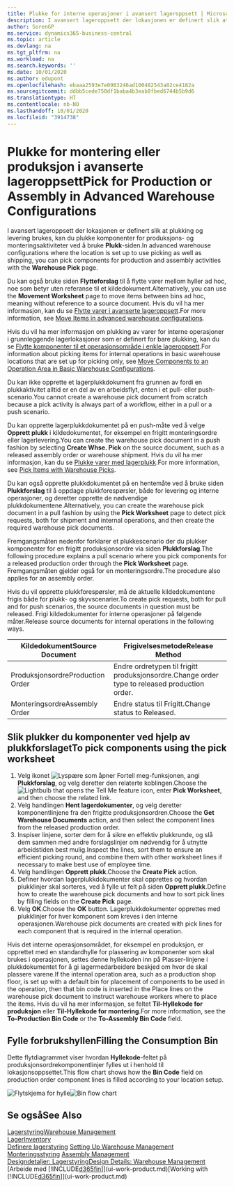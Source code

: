 ```yaml
---
title: Plukke for interne operasjoner i avansert lageroppsett | Microsoft-dokumentasjon
description: I avansert lageroppsett der lokasjonen er definert slik at plukking og levering brukes, kan du plukke komponenter for produksjons- og monteringsaktiviteter ved å bruke **Plukk**-siden.
author: SorenGP
ms.service: dynamics365-business-central
ms.topic: article
ms.devlang: na
ms.tgt_pltfrm: na
ms.workload: na
ms.search.keywords: ''
ms.date: 10/01/2020
ms.author: edupont
ms.openlocfilehash: ebaaa2593e7e0983246ad100482543a82ce4182a
ms.sourcegitcommit: ddbb5cede750df1baba4b3eab8fbed6744b5b9d6
ms.translationtype: HT
ms.contentlocale: nb-NO
ms.lasthandoff: 10/01/2020
ms.locfileid: "3914738"
---
```

# <a name="pick-for-production-or-assembly-in-advanced-warehouse-configurations"></a><span data-ttu-id="2c87f-103">Plukke for montering eller produksjon i avanserte lageroppsett</span><span class="sxs-lookup"><span data-stu-id="2c87f-103">Pick for Production or Assembly in Advanced Warehouse Configurations</span></span>
<span data-ttu-id="2c87f-104">I avansert lageroppsett der lokasjonen er definert slik at plukking og levering brukes, kan du plukke komponenter for produksjons- og monteringsaktiviteter ved å bruke **Plukk**-siden.</span><span class="sxs-lookup"><span data-stu-id="2c87f-104">In advanced warehouse configurations where the location is set up to use picking as well as shipping, you can pick components for production and assembly activities with the **Warehouse Pick** page.</span></span>  

<span data-ttu-id="2c87f-105">Du kan også bruke siden **Flytteforslag** til å flytte varer mellom hyller ad hoc, noe som betyr uten referanse til et kildedokument.</span><span class="sxs-lookup"><span data-stu-id="2c87f-105">Alternatively, you can use the **Movement Worksheet** page to move items between bins ad hoc, meaning without reference to a source document.</span></span> <span data-ttu-id="2c87f-106">Hvis du vil ha mer informasjon, kan du se [Flytte varer i avanserte lageroppsett](warehouse-how-to-move-items-in-advanced-warehousing.md).</span><span class="sxs-lookup"><span data-stu-id="2c87f-106">For more information, see [Move Items in advanced warehouse configurations](warehouse-how-to-move-items-in-advanced-warehousing.md).</span></span>  

<span data-ttu-id="2c87f-107">Hvis du vil ha mer informasjon om plukking av varer for interne operasjoner i grunnleggende lagerlokasjoner som er definert for bare plukking, kan du se [Flytte komponenter til et operasjonsområde i enkle lageroppsett](warehouse-how-to-move-components-to-an-operation-area-in-basic-warehousing.md).</span><span class="sxs-lookup"><span data-stu-id="2c87f-107">For information about picking items for internal operations in basic warehouse locations that are set up for picking only, see [Move Components to an Operation Area in Basic Warehouse Configurations](warehouse-how-to-move-components-to-an-operation-area-in-basic-warehousing.md).</span></span>  

<span data-ttu-id="2c87f-108">Du kan ikke opprette et lagerplukkdokument fra grunnen av fordi en plukkaktivitet alltid er en del av en arbeidsflyt, enten i et pull- eller push-scenario.</span><span class="sxs-lookup"><span data-stu-id="2c87f-108">You cannot create a warehouse pick document from scratch because a pick activity is always part of a workflow, either in a pull or a push scenario.</span></span>  

<span data-ttu-id="2c87f-109">Du kan opprette lagerplukkdokumentet på en push-måte ved å velge **Opprett plukk** i kildedokumentet, for eksempel en frigitt monteringsordre eller lagerlevering.</span><span class="sxs-lookup"><span data-stu-id="2c87f-109">You can create the warehouse pick document in a push fashion by selecting **Create Whse. Pick** on the source document, such as a released assembly order or warehouse shipment.</span></span> <span data-ttu-id="2c87f-110">Hvis du vil ha mer informasjon, kan du se [Plukke varer med lagerplukk](warehouse-how-to-pick-items-for-warehouse-shipment.md).</span><span class="sxs-lookup"><span data-stu-id="2c87f-110">For more information, see [Pick Items with Warehouse Picks](warehouse-how-to-pick-items-for-warehouse-shipment.md).</span></span>  

<span data-ttu-id="2c87f-111">Du kan også opprette plukkdokumentet på en hentemåte ved å bruke siden **Plukkforslag** til å oppdage plukkforespørsler, både for levering og interne operasjoner, og deretter opprette de nødvendige plukkdokumentene.</span><span class="sxs-lookup"><span data-stu-id="2c87f-111">Alternatively, you can create the warehouse pick document in a pull fashion by using the **Pick Worksheet** page to detect pick requests, both for shipment and internal operations, and then create the required warehouse pick documents.</span></span>  

<span data-ttu-id="2c87f-112">Fremgangsmåten nedenfor forklarer et plukkescenario der du plukker komponenter for en frigitt produksjonsordre via siden **Plukkforslag**.</span><span class="sxs-lookup"><span data-stu-id="2c87f-112">The following procedure explains a pull scenario where you pick components for a released production order through the **Pick Worksheet** page.</span></span> <span data-ttu-id="2c87f-113">Fremgangsmåten gjelder også for en monteringsordre.</span><span class="sxs-lookup"><span data-stu-id="2c87f-113">The procedure also applies for an assembly order.</span></span>  

<span data-ttu-id="2c87f-114">Hvis du vil opprette plukkforespørsler, må de aktuelle kildedokumentene frigis både for plukk- og skyvscenarier.</span><span class="sxs-lookup"><span data-stu-id="2c87f-114">To create pick requests, both for pull and for push scenarios, the source documents in question must be released.</span></span> <span data-ttu-id="2c87f-115">Frigi kildedokumenter for interne operasjoner på følgende måter.</span><span class="sxs-lookup"><span data-stu-id="2c87f-115">Release source documents for internal operations in the following ways.</span></span>  

|<span data-ttu-id="2c87f-116">Kildedokument</span><span class="sxs-lookup"><span data-stu-id="2c87f-116">Source Document</span></span>|<span data-ttu-id="2c87f-117">Frigivelsesmetode</span><span class="sxs-lookup"><span data-stu-id="2c87f-117">Release Method</span></span>|  
|---------------------|--------------------|  
|<span data-ttu-id="2c87f-118">Produksjonsordre</span><span class="sxs-lookup"><span data-stu-id="2c87f-118">Production Order</span></span>|<span data-ttu-id="2c87f-119">Endre ordretypen til frigitt produksjonsordre.</span><span class="sxs-lookup"><span data-stu-id="2c87f-119">Change order type to released production order.</span></span>|  
|<span data-ttu-id="2c87f-120">Monteringsordre</span><span class="sxs-lookup"><span data-stu-id="2c87f-120">Assembly Order</span></span>|<span data-ttu-id="2c87f-121">Endre status til Frigitt.</span><span class="sxs-lookup"><span data-stu-id="2c87f-121">Change status to Released.</span></span>|  

## <a name="to-pick-components-using-the-pick-worksheet"></a><span data-ttu-id="2c87f-122">Slik plukker du komponenter ved hjelp av plukkforslaget</span><span class="sxs-lookup"><span data-stu-id="2c87f-122">To pick components using the pick worksheet</span></span>  
1.  <span data-ttu-id="2c87f-123">Velg ikonet ![Lyspære som åpner Fortell meg-funksjonen](media/ui-search/search_small.png "Fortell hva du vil gjøre"), angi **Plukkforslag**, og velg deretter den relaterte koblingen.</span><span class="sxs-lookup"><span data-stu-id="2c87f-123">Choose the ![Lightbulb that opens the Tell Me feature](media/ui-search/search_small.png "Tell me what you want to do") icon, enter **Pick Worksheet**, and then choose the related link.</span></span>  
2.  <span data-ttu-id="2c87f-124">Velg handlingen **Hent lagerdokumenter**, og velg deretter komponentlinjene fra den frigitte produksjonsordren.</span><span class="sxs-lookup"><span data-stu-id="2c87f-124">Choose the **Get Warehouse Documents** action, and then select the component lines from the released production order.</span></span>  
3.  <span data-ttu-id="2c87f-125">Inspiser linjene, sorter dem for å sikre en effektiv plukkrunde, og slå dem sammen med andre forslagslinjer om nødvendig for å utnytte arbeidstiden best mulig.</span><span class="sxs-lookup"><span data-stu-id="2c87f-125">Inspect the lines, sort them to ensure an efficient picking round, and combine them with other worksheet lines if necessary to make best use of employee time.</span></span>  
4.  <span data-ttu-id="2c87f-126">Velg handlingen **Opprett plukk**.</span><span class="sxs-lookup"><span data-stu-id="2c87f-126">Choose the **Create Pick** action.</span></span>  
5.  <span data-ttu-id="2c87f-127">Definer hvordan lagerplukkdokumenter skal opprettes og hvordan plukklinjer skal sorteres, ved å fylle ut felt på siden **Opprett plukk**.</span><span class="sxs-lookup"><span data-stu-id="2c87f-127">Define how to create the warehouse pick documents and how to sort pick lines by filling fields on the **Create Pick** page.</span></span>  
6.  <span data-ttu-id="2c87f-128">Velg **OK**.</span><span class="sxs-lookup"><span data-stu-id="2c87f-128">Choose the **OK** button.</span></span> <span data-ttu-id="2c87f-129">Lagerplukkdokumenter opprettes med plukklinjer for hver komponent som kreves i den interne operasjonen.</span><span class="sxs-lookup"><span data-stu-id="2c87f-129">Warehouse pick documents are created with pick lines for each component that is required in the internal operation.</span></span>  

<span data-ttu-id="2c87f-130">Hvis det interne operasjonsområdet, for eksempel en produksjon, er opprettet med en standardhylle for plassering av komponenter som skal brukes i operasjonen, settes denne hyllekoden inn på Plasser-linjene i plukkdokumentet for å gi lagermedarbeidere beskjed om hvor de skal plassere varene.</span><span class="sxs-lookup"><span data-stu-id="2c87f-130">If the internal operation area, such as a production shop floor, is set up with a default bin for placement of components to be used in the operation, then that bin code is inserted in the Place lines on the warehouse pick document to instruct warehouse workers where to place the items.</span></span> <span data-ttu-id="2c87f-131">Hvis du vil ha mer informasjon, se feltet **Til-Hyllekode for produksjon** eller **Til-Hyllekode for montering**.</span><span class="sxs-lookup"><span data-stu-id="2c87f-131">For more information, see the **To-Production Bin Code** or the **To-Assembly Bin Code** field.</span></span>

## <a name="filling-the-consumption-bin"></a><span data-ttu-id="2c87f-132">Fylle forbrukshyllen</span><span class="sxs-lookup"><span data-stu-id="2c87f-132">Filling the Consumption Bin</span></span>
<span data-ttu-id="2c87f-133">Dette flytdiagrammet viser hvordan **Hyllekode**-feltet på produksjonsordrekomponentlinjer fylles ut i henhold til lokasjonsoppsettet.</span><span class="sxs-lookup"><span data-stu-id="2c87f-133">This flow chart shows how the **Bin Code** field on production order component lines is filled according to your location setup.</span></span>

<span data-ttu-id="2c87f-134">![Flytskjema for hylle](media/binflow.png "BinFlow")</span><span class="sxs-lookup"><span data-stu-id="2c87f-134">![Bin flow chart](media/binflow.png "BinFlow")</span></span>  

## <a name="see-also"></a><span data-ttu-id="2c87f-135">Se også</span><span class="sxs-lookup"><span data-stu-id="2c87f-135">See Also</span></span>
[<span data-ttu-id="2c87f-136">Lagerstyring</span><span class="sxs-lookup"><span data-stu-id="2c87f-136">Warehouse Management</span></span>](warehouse-manage-warehouse.md)  
[<span data-ttu-id="2c87f-137">Lager</span><span class="sxs-lookup"><span data-stu-id="2c87f-137">Inventory</span></span>](inventory-manage-inventory.md)  
<span data-ttu-id="2c87f-138">[Definere lagerstyring](warehouse-setup-warehouse.md)   </span><span class="sxs-lookup"><span data-stu-id="2c87f-138">[Setting Up Warehouse Management](warehouse-setup-warehouse.md)   </span></span>  
<span data-ttu-id="2c87f-139">[Monteringsstyring](assembly-assemble-items.md)  </span><span class="sxs-lookup"><span data-stu-id="2c87f-139">[Assembly Management](assembly-assemble-items.md)  </span></span>  
[<span data-ttu-id="2c87f-140">Designdetaljer: Lagerstyring</span><span class="sxs-lookup"><span data-stu-id="2c87f-140">Design Details: Warehouse Management</span></span>](design-details-warehouse-management.md)  
<span data-ttu-id="2c87f-141">[Arbeide med [!INCLUDE[d365fin](includes/d365fin_md.md)]](ui-work-product.md)</span><span class="sxs-lookup"><span data-stu-id="2c87f-141">[Working with [!INCLUDE[d365fin](includes/d365fin_md.md)]](ui-work-product.md)</span></span>
